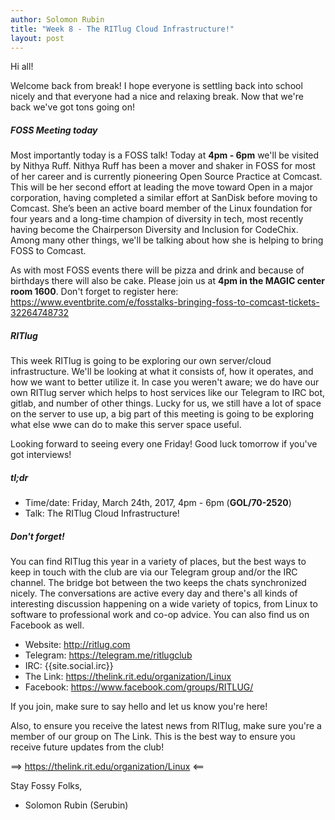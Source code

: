 ```yaml
---
author: Solomon Rubin
title: "Week 8 - The RITlug Cloud Infrastructure!"
layout: post
---
```


Hi all!

Welcome back from break! I hope everyone is settling back into school nicely and that everyone had a nice and relaxing break. Now that we're back we've got tons going on!

##### FOSS Meeting today

Most importantly today is a FOSS talk! Today at **4pm - 6pm** we'll be visited by Nithya Ruff. Nithya Ruff has been a mover and shaker in FOSS for most of her career and is currently pioneering Open Source Practice at Comcast. This will be her second effort at leading the move toward Open in a major corporation, having completed a similar effort at SanDisk before moving to Comcast. She’s been an active board member of the Linux foundation for four years and a long-time champion of diversity in tech, most recently having become the Chairperson Diversity and Inclusion for CodeChix.
Among many other things, we'll be talking about how she is helping to bring FOSS to Comcast.

As with most FOSS events there will be pizza and drink and because of birthdays there will also be cake.
Please join us at **4pm in the MAGIC center room 1600**. Don't forget to register here: https://www.eventbrite.com/e/fosstalks-bringing-foss-to-comcast-tickets-32264748732

##### RITlug

This week RITlug is going to be exploring our own server/cloud infrastructure. We'll be looking at what it consists of, how it operates, and how we want to better utilize it. In case you weren't aware; we do have our own RITlug server which helps to host services like our Telegram to IRC bot, gitlab, and number of other things. Lucky for us, we still have a lot of space on the server to use up, a big part of this meeting is going to be exploring what else wwe can do to make this server space useful. 

Looking forward to seeing every one Friday! Good luck tomorrow if you've got interviews!

#####  tl;dr 

* Time/date: Friday, March 24th, 2017, 4pm - 6pm (**GOL/70-2520**)
* Talk:      The RITlug Cloud Infrastructure!


#####  Don't forget!

You can find RITlug this year in a variety of places, but the best ways to keep in touch with the club are via our Telegram group and/or the IRC channel. The bridge bot between the two keeps the chats synchronized nicely. The conversations are active every day and there's all kinds of interesting discussion happening on a wide variety of topics, from Linux to software to professional work and co-op advice. You can also find us on Facebook as well.

* Website:  http://ritlug.com
* Telegram: https://telegram.me/ritlugclub
* IRC:      {{site.social.irc}}
* The Link: https://thelink.rit.edu/organization/Linux
* Facebook: https://www.facebook.com/groups/RITLUG/

If you join, make sure to say hello and let us know you're here!

Also, to ensure you receive the latest news from RITlug, make sure you're a member of our group on The Link. This is the best way to ensure you receive future updates from the club!

==> https://thelink.rit.edu/organization/Linux <==


Stay Fossy Folks,

- Solomon Rubin (Serubin)
